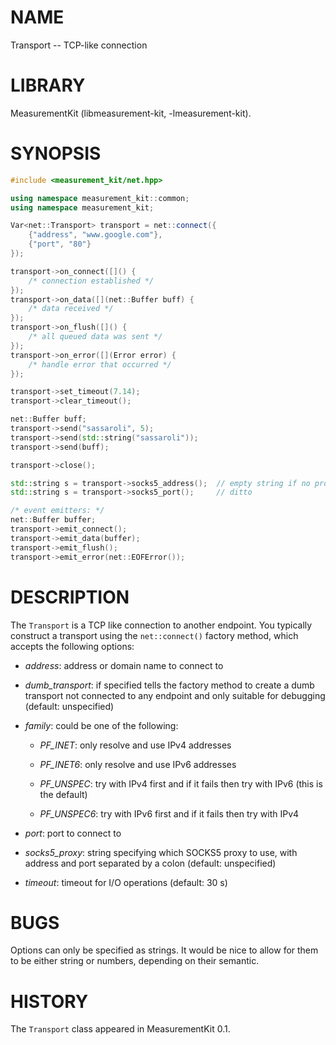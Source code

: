 # NAME
Transport -- TCP-like connection

# LIBRARY
MeasurementKit (libmeasurement-kit, -lmeasurement-kit).

# SYNOPSIS
```C++
#include <measurement_kit/net.hpp>

using namespace measurement_kit::common;
using namespace measurement_kit;

Var<net::Transport> transport = net::connect({
    {"address", "www.google.com"},
    {"port", "80"}
});

transport->on_connect([]() {
    /* connection established */
});
transport->on_data([](net::Buffer buff) {
    /* data received */
});
transport->on_flush([]() {
    /* all queued data was sent */
});
transport->on_error([](Error error) {
    /* handle error that occurred */
});

transport->set_timeout(7.14);
transport->clear_timeout();

net::Buffer buff;
transport->send("sassaroli", 5);
transport->send(std::string("sassaroli"));
transport->send(buff);

transport->close();

std::string s = transport->socks5_address();  // empty string if no proxy
std::string s = transport->socks5_port();     // ditto

/* event emitters: */
net::Buffer buffer;
transport->emit_connect();
transport->emit_data(buffer);
transport->emit_flush();
transport->emit_error(net::EOFError());
```

# DESCRIPTION

The `Transport` is a TCP like connection to another endpoint. You typically
construct a transport using the `net::connect()` factory method, which accepts
the following options:

- *address*: address or domain name to connect to

- *dumb_transport*: if specified tells the factory method to create a dumb
transport not connected to any endpoint and only suitable for debugging (default:
unspecified)

- *family*: could be one of the following:

    - *PF_INET*: only resolve and use IPv4 addresses

    - *PF_INET6*: only resolve and use IPv6 addresses

    - *PF_UNSPEC*: try with IPv4 first and if it fails then try with IPv6
      (this is the default)

    - *PF_UNSPEC6*: try with IPv6 first and if it fails then try with IPv4

- *port*: port to connect to

- *socks5_proxy*: string specifying which SOCKS5 proxy to use, with
address and port separated by a colon (default: unspecified)

- *timeout*: timeout for I/O operations (default: 30 s)

# BUGS

Options can only be specified as strings. It would be nice to allow for them
to be either string or numbers, depending on their semantic.

# HISTORY

The `Transport` class appeared in MeasurementKit 0.1.
